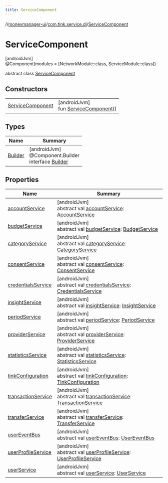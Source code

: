 ```yaml
---
title: ServiceComponent
---
```

//[moneymanager-ui](../../../index.html)/[com.tink.service.di](../index.html)/[ServiceComponent](index.html)



# ServiceComponent



[androidJvm]\
@Component(modules = [NetworkModule::class, ServiceModule::class])



abstract class [ServiceComponent](index.html)



## Constructors


| | |
|---|---|
| [ServiceComponent](-service-component.html) | [androidJvm]<br>fun [ServiceComponent](-service-component.html)() |


## Types


| Name | Summary |
|---|---|
| [Builder](-builder/index.html) | [androidJvm]<br>@Component.Builder<br>interface [Builder](-builder/index.html) |


## Properties


| Name | Summary |
|---|---|
| [accountService](account-service.html) | [androidJvm]<br>abstract val [accountService](account-service.html): [AccountService](../../com.tink.service.account/-account-service/index.html) |
| [budgetService](budget-service.html) | [androidJvm]<br>abstract val [budgetService](budget-service.html): [BudgetService](../../com.tink.service.budget/-budget-service/index.html) |
| [categoryService](category-service.html) | [androidJvm]<br>abstract val [categoryService](category-service.html): [CategoryService](../../com.tink.service.category/-category-service/index.html) |
| [consentService](consent-service.html) | [androidJvm]<br>abstract val [consentService](consent-service.html): [ConsentService](../../com.tink.service.consent/-consent-service/index.html) |
| [credentialsService](credentials-service.html) | [androidJvm]<br>abstract val [credentialsService](credentials-service.html): [CredentialsService](../../com.tink.service.credentials/-credentials-service/index.html) |
| [insightService](insight-service.html) | [androidJvm]<br>abstract val [insightService](insight-service.html): [InsightService](../../com.tink.service.insight/-insight-service/index.html) |
| [periodService](period-service.html) | [androidJvm]<br>abstract val [periodService](period-service.html): [PeriodService](../../com.tink.service.time/-period-service/index.html) |
| [providerService](provider-service.html) | [androidJvm]<br>abstract val [providerService](provider-service.html): [ProviderService](../../com.tink.service.provider/-provider-service/index.html) |
| [statisticsService](statistics-service.html) | [androidJvm]<br>abstract val [statisticsService](statistics-service.html): [StatisticsService](../../com.tink.service.statistics/-statistics-service/index.html) |
| [tinkConfiguration](tink-configuration.html) | [androidJvm]<br>abstract val [tinkConfiguration](tink-configuration.html): [TinkConfiguration](../../com.tink.service.network/-tink-configuration/index.html) |
| [transactionService](transaction-service.html) | [androidJvm]<br>abstract val [transactionService](transaction-service.html): [TransactionService](../../com.tink.service.transaction/-transaction-service/index.html) |
| [transferService](transfer-service.html) | [androidJvm]<br>abstract val [transferService](transfer-service.html): [TransferService](../../com.tink.service.transfer/-transfer-service/index.html) |
| [userEventBus](user-event-bus.html) | [androidJvm]<br>abstract val [userEventBus](user-event-bus.html): [UserEventBus](../../com.tink.service.authentication/-user-event-bus/index.html) |
| [userProfileService](user-profile-service.html) | [androidJvm]<br>abstract val [userProfileService](user-profile-service.html): [UserProfileService](../../com.tink.service.user/-user-profile-service/index.html) |
| [userService](user-service.html) | [androidJvm]<br>abstract val [userService](user-service.html): [UserService](../../com.tink.service.authorization/-user-service/index.html) |

